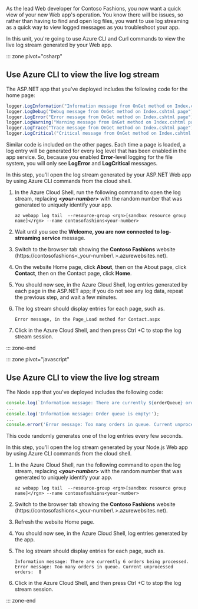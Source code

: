 As the lead Web developer for Contoso Fashions, you now want a quick view of your new Web app's operation. You know there will be issues, so rather than having to find and open log files, you want to use log streaming as a quick way to view logged messages as you troubleshoot your app.

In this unit, you're going to use Azure CLI and Curl commands to view the live log stream generated by your Web app. 

::: zone pivot="csharp"

## Use Azure CLI to view the live log stream

The ASP.NET app that you've deployed includes the following code for the home page:


```csharp
logger.LogInformation("Information message from OnGet method on Index.cshtml page");
logger.LogDebug("Debug message from OnGet method on Index.cshtml page");
logger.LogError("Error message from OnGet method on Index.cshtml page");
logger.LogWarning("Warning message from OnGet method on Index.cshtml page");
logger.LogTrace("Trace message from OnGet method on Index.cshtml page");
logger.LogCritical("Critical message from OnGet method on Index.cshtml page");
```

Similar code is included on the other pages. Each time a page is loaded, a log entry will be generated for every log level that has been enabled in the app service. So, because you enabled **Error**-level logging for the file system, you will only see **LogError** and **LogCritical** messages.

In this step, you'll open the log stream generated by your ASP.NET Web app by using Azure CLI commands from the cloud shell.

1. In the Azure Cloud Shell, run the following command to open the log stream, replacing **\<_your-number_\>** with the random number that was generated to uniquely identify your app.
   ```azurecli
   az webapp log tail  --resource-group <rgn>[sandbox resource group name]</rgn> --name contosofashions<your-number>
   ```

1. Wait until you see the **Welcome, you are now connected to log-streaming service** message.

1. Switch to the browser tab showing the **Contoso Fashions** website (https&#58;//contosofashions\<_your-number\ >.azurewebsites.net).

1. On the website Home page, click **About**, then on the About page, click **Contact**, then on the Contact page, click **Home**.

1. You should now see, in the Azure Cloud Shell, log entries generated by each page in the ASP.NET app; if you do not see any log data, repeat the previous step, and wait a few minutes.

1. The log stream should display entries for each page, such as.
   ```azurecli
   Error message, in the Page_Load method for Contact.aspx
   ```

1. Click in the Azure Cloud Shell, and then press Ctrl +C to stop the log stream session.



::: zone-end

::: zone pivot="javascript"

## Use Azure CLI to view the live log stream

The Node app that you've deployed includes the following code:


```javascript
console.log(`Information message: There are currently ${orderQueue} orders being processed.`);
...
console.log('Information message: Order queue is empty!');
...
console.error('Error message: Too many orders in queue. Current unprocessed orders: ',orderQueue);
```

This code randomly generates one of the log entries every few seconds.

In this step, you'll open the log stream generated by your Node.js Web app by using Azure CLI commands from the cloud shell.

1. In the Azure Cloud Shell, run the following command to open the log stream, replacing **\<_your-number_\>** with the random number that was generated to uniquely identify your app.

   ```azurecli
   az webapp log tail  --resource-group <rgn>[sandbox resource group name]</rgn> --name contosofashions<your-number>
   ```
1. Switch to the browser tab showing the **Contoso Fashions** website (https&#58;//contosofashions\<_your-number\ >.azurewebsites.net).

1. Refresh the website Home page.

1. You should now see, in the Azure Cloud Shell, log entries generated by the app.

1. The log stream should display entries for each page, such as.

   ```azurecli
   Information message: There are currently 6 orders being processed.
   Error message: Too many orders in queue. Current unprocessed orders:  8
   ```

1. Click in the Azure Cloud Shell, and then press Ctrl +C to stop the log stream session.

::: zone-end
